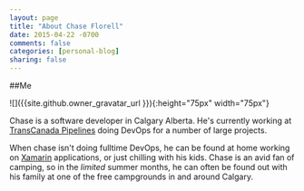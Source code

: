 ```yaml
---
layout: page
title: "About Chase Florell"
date: 2015-04-22 -0700
comments: false
categories: [personal-blog]
sharing: false
---
```


##Me

![]({{site.github.owner_gravatar_url }}){:height="75px" width="75px"}

Chase is a software developer in Calgary Alberta. He's currently working at <a href="http://transcanada.com">TransCanada Pipelines</a> doing DevOps for a number of large projects.

When chase isn't doing fulltime DevOps, he can be found at home working on <a href="http://xamarin.com">Xamarin</a> applications, or just chilling with his kids. Chase is an avid fan of camping, so in the <i>limited</i> summer months, he can often be found out with his family at one of the free campgrounds in and around Calgary.